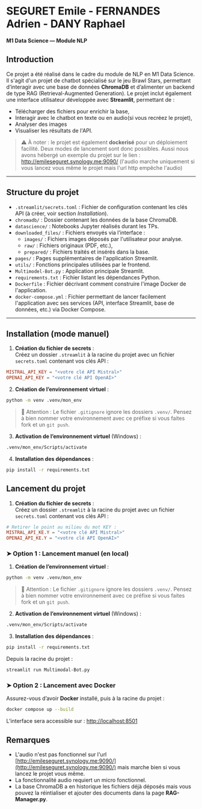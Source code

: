 # SEGURET Emile - FERNANDES Adrien - DANY Raphael  
**M1 Data Science — Module NLP**

## Introduction

Ce projet a été réalisé dans le cadre du module de NLP en M1 Data Science.  
Il s'agit d'un projet de chatbot spécialisé sur le jeu Brawl Stars, permettant d’interagir avec une base de données **ChromaDB** et d’alimenter un backend de type RAG (Retrieval-Augmented Generation).
Le projet inclut également une interface utilisateur développée avec **Streamlit**, permettant de :

- Télécharger des fichiers pour enrichir la base,
- Interagir avec le chatbot en texte ou en audio(si vous recréez le projet),
- Analyser des images
- Visualiser les résultats de l'API.

> ⚠️ À noter : le projet est également **dockerisé** pour un déploiement facilité. Deux modes de lancement sont donc possibles. Aussi nous avons hébergé un exemple du projet sur le lien : http://emileseguret.synology.me:9090/ (l'audio marche uniquement si vous lancez vous même le projet mais l'url http empêche l'audio)

---

## Structure du projet

- `.streamlit/secrets.toml` : Fichier de configuration contenant les clés API (à créer, voir section *Installation*).
- `chromadb/` : Dossier contenant les données de la base ChromaDB.
- `datascience/` : Notebooks Jupyter réalisés durant les TPs.
- `downloaded_files/` : Fichiers envoyés via l’interface :
  - `images/` : Fichiers images déposés par l'utilisateur pour analyse. 
  - `raw/` : Fichiers originaux (PDF, etc.),
  - `prepared/` : Fichiers traités et insérés dans la base.
- `pages/` : Pages supplémentaires de l'application Streamlit.
- `utils/` : Fonctions principales utilisées par le frontend.
- `Multimodel-Bot.py` : Application principale Streamlit.
- `requirements.txt` : Fichier listant les dépendances Python.
- `Dockerfile` : Fichier décrivant comment construire l'image Docker de l'application.
- `docker-compose.yml` : Fichier permettant de lancer facilement l'application avec ses services (API, interface Streamlit, base de données, etc.) via Docker Compose.

---

## Installation (mode manuel)

1. **Création du fichier de secrets** :  
Créez un dossier `.streamlit` à la racine du projet avec un fichier `secrets.toml` contenant vos clés API :

```toml
MISTRAL_API_KEY = "<votre clé API Mistral>"
OPENAI_API_KEY = "<votre clé API OpenAI>"
```

2. **Création de l’environnement virtuel** :  
```bash
python -m venv .venv/mon_env
```

> 🛑 Attention : Le fichier `.gitignore` ignore les dossiers `.venv/`. Pensez à bien nommer votre environnement avec ce préfixe si vous faites fork et un `git push`.

3. **Activation de l’environnement virtuel** (Windows) :
```bash
.venv/mon_env/Scripts/activate
```

4. **Installation des dépendances** :
```bash
pip install -r requirements.txt
```

## Lancement du projet

1. **Création du fichier de secrets** :  
Créez un dossier `.streamlit` à la racine du projet avec un fichier `secrets.toml` contenant vos clés API :

```toml
# Retirer le point au milieu du mot KEY :
MISTRAL_API_KE.Y = "<votre clé API Mistral>"
OPENAI_API_KE.Y = "<votre clé API OpenAI>"
```

### ➤ Option 1 : Lancement manuel (en local)

1. **Création de l’environnement virtuel** :  
```bash
python -m venv .venv/mon_env
```

> 🛑 Attention : Le fichier `.gitignore` ignore les dossiers `.venv/`. Pensez à bien nommer votre environnement avec ce préfixe si vous faites fork et un `git push`.

2. **Activation de l’environnement virtuel** (Windows) :
```bash
.venv/mon_env/Scripts/activate
```

3. **Installation des dépendances** :
```bash
pip install -r requirements.txt
```

Depuis la racine du projet :

```bash
streamlit run Multimodal-Bot.py
```

### ➤ Option 2 : Lancement avec Docker

Assurez-vous d’avoir **Docker** installé, puis à la racine du projet :

```bash
docker compose up --build
```

L’interface sera accessible sur : [http://localhost:8501](http://localhost:8501)

## Remarques

- L'audio n'est pas fonctionnel sur l'url [http://emileseguret.synology.me:9090/](http://emileseguret.synology.me:9090/) mais marche bien si vous lancez le projet vous même.
- La fonctionnalité audio requiert un micro fonctionnel.
- La base ChromaDB a en historique les fichiers déjà déposés mais vous pouvez la réintialiser et ajouter des documents dans la page **RAG-Manager.py**.